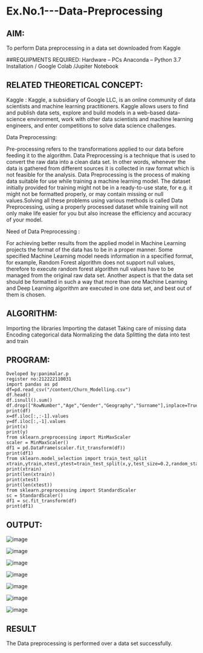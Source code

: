 # Ex.No.1---Data-Preprocessing
## AIM:

To perform Data preprocessing in a data set downloaded from Kaggle

##REQUIPMENTS REQUIRED:
Hardware – PCs
Anaconda – Python 3.7 Installation / Google Colab /Jupiter Notebook

## RELATED THEORETICAL CONCEPT:

Kaggle :
Kaggle, a subsidiary of Google LLC, is an online community of data scientists and machine learning practitioners. Kaggle allows users to find and publish data sets, explore and build models in a web-based data-science environment, work with other data scientists and machine learning engineers, and enter competitions to solve data science challenges.

Data Preprocessing:

Pre-processing refers to the transformations applied to our data before feeding it to the algorithm. Data Preprocessing is a technique that is used to convert the raw data into a clean data set. In other words, whenever the data is gathered from different sources it is collected in raw format which is not feasible for the analysis.
Data Preprocessing is the process of making data suitable for use while training a machine learning model. The dataset initially provided for training might not be in a ready-to-use state, for e.g. it might not be formatted properly, or may contain missing or null values.Solving all these problems using various methods is called Data Preprocessing, using a properly processed dataset while training will not only make life easier for you but also increase the efficiency and accuracy of your model.

Need of Data Preprocessing :

For achieving better results from the applied model in Machine Learning projects the format of the data has to be in a proper manner. Some specified Machine Learning model needs information in a specified format, for example, Random Forest algorithm does not support null values, therefore to execute random forest algorithm null values have to be managed from the original raw data set.
Another aspect is that the data set should be formatted in such a way that more than one Machine Learning and Deep Learning algorithm are executed in one data set, and best out of them is chosen.


## ALGORITHM:
Importing the libraries
Importing the dataset
Taking care of missing data
Encoding categorical data
Normalizing the data
Splitting the data into test and train

## PROGRAM:
```
Dveloped by:panimalar.p
register no:212222110031
import pandas as pd
df=pd.read_csv("/content/Churn_Modelling.csv")
df.head()
df.isnull().sum()
df.drop(["RowNumber","Age","Gender","Geography","Surname"],inplace=True,axis=1)
print(df)
x=df.iloc[:,:-1].values
y=df.iloc[:,-1].values
print(x)
print(y)
from sklearn.preprocessing import MinMaxScaler
scaler = MinMaxScaler()
df1 = pd.DataFrame(scaler.fit_transform(df))
print(df1)
from sklearn.model_selection import train_test_split
xtrain,ytrain,xtest,ytest=train_test_split(x,y,test_size=0.2,random_state=2)
print(xtrain)
print(len(xtrain))
print(xtest)
print(len(xtest))
from sklearn.preprocessing import StandardScaler
sc = StandardScaler()
df1 = sc.fit_transform(df)
print(df1)
```

## OUTPUT:
![image](https://github.com/panimalarponnurangam/Ex.No.1---Data-Preprocessing/assets/121490826/c532e3ba-c8a8-4f1c-bea1-dc9deb43d297)

![image](https://github.com/panimalarponnurangam/Ex.No.1---Data-Preprocessing/assets/121490826/aa11b7a5-7125-4d49-9310-e8798cedc967)





![image](https://github.com/panimalarponnurangam/Ex.No.1---Data-Preprocessing/assets/121490826/9025fb6f-da94-40d3-9188-955e3e2bb58a)

![image](https://github.com/panimalarponnurangam/Ex.No.1---Data-Preprocessing/assets/121490826/c4f410a1-7525-42c0-8502-2fb1a09dea79)


![image](https://github.com/panimalarponnurangam/Ex.No.1---Data-Preprocessing/assets/121490826/d6791751-542e-4eff-ae73-a81f5f5f0502)

![image](https://github.com/panimalarponnurangam/Ex.No.1---Data-Preprocessing/assets/121490826/aca6ab0e-35f1-418b-bf49-4b14b0ba1b39)

![image](https://github.com/panimalarponnurangam/Ex.No.1---Data-Preprocessing/assets/121490826/f7564c54-5dfe-4b37-a12b-46b94956b19a)




## RESULT
The Data preprocessing is performed over a data set successfully.
